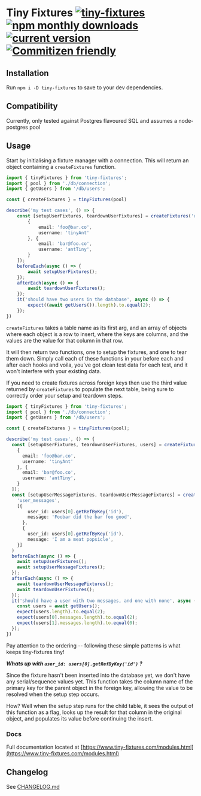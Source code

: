# Tiny Fixtures [![tiny-fixtures](https://circleci.com/gh/Antman261/tiny-fixtures.svg?style=svg)](https://app.circleci.com/pipelines/github/Antman261/tiny-fixtures) [![npm monthly downloads](https://img.shields.io/npm/dm/tiny-fixtures.svg?style=flat-square)](https://www.npmjs.com/package/tiny-fixtures) [![current version](https://img.shields.io/npm/v/tiny-fixtures.svg?style=flat-square)](https://www.npmjs.com/package/tiny-fixtures) [![Commitizen friendly](https://img.shields.io/badge/commitizen-friendly-brightgreen.svg)](http://commitizen.github.io/cz-cli/)

## Installation

Run `npm i -D tiny-fixtures` to save to your dev dependencies.

## Compatibility

Currently, only tested against Postgres flavoured SQL and assumes a node-postgres pool

## Usage

Start by initialising a fixture manager with a connection. 
This will return an object containing a `createFixtures` function.

```ts
import { tinyFixtures } from 'tiny-fixtures';
import { pool } from './db/connection';
import { getUsers } from '/db/users';

const { createFixtures } = tinyFixtures(pool)

describe('my test cases', () => {
    const [setupUserFixtures, teardownUserFixtures] = createFixtures('users', [
        {
            email: 'foo@bar.co',
            username: 'tinyAnt'
        }, {
            email: 'bar@foo.co',
            username: 'antTiny',
        }
    ]);
    beforeEach(async () => {
        await setupUserFixtures();
    });
    afterEach(async () => {
        await teardownUserFixtures();
    });
    it('should have two users in the database', async () => {
        expect((await getUsers()).length).to.equal(2);
    });
})
```

`createFixtures` takes a table name as its first arg, and an array of objects
where each object is a row to insert, where the keys are columns,
and the values are the value for that column in that row.

It will then return two functions, one to setup the fixtures, and one to tear them down.
Simply call each of these functions in your before each and after each hooks and voila,
you've got clean test data for each test, and it won't interfere with your existing data.

If you need to create fixtures across foreign keys then use the third value returned
by `createFixtures` to populate the next table, being sure to correctly order your
setup and teardown steps.

```ts
import { tinyFixtures } from 'tiny-fixtures';
import { pool } from './db/connection';
import { getUsers } from '/db/users';

const { createFixtures } = tinyFixtures(pool);

describe('my test cases', () => {
  const [setupUserFixtures, teardownUserFixtures, users] = createFixtures('users', [
    {
      email: 'foo@bar.co',
      username: 'tinyAnt'
    }, {
      email: 'bar@foo.co',
      username: 'antTiny',
    }
  ]);
  const [setupUserMessageFixtures, teardownUserMessageFixtures] = createFixtures(
    'user_messages',
    [{
        user_id: users[0].getRefByKey('id'),
        message: 'Foobar did the bar foo good',
      },
      {
        user_id: users[0].getRefByKey('id'),
        message: 'I am a meat popsicle', 
    }]
  )
  beforeEach(async () => {
    await setupUserFixtures();
    await setupUserMessageFixtures();
  });
  afterEach(async () => {
    await teardownUserMessageFixtures();
    await teardownUserFixtures();
  });
  it('should have a user with two messages, and one with none', async () => {
    const users = await getUsers();
    expect(users.length).to.equal(2);
    expect(users[0].messages.length).to.equal(2);
    expect(users[1].messages.length).to.equal(0);
  });
})
```

Pay attention to the ordering -- following these simple patterns is what keeps tiny-fixtures tiny!

**_Whats up with `user_id: users[0].getRefByKey('id')` ?_**

Since the fixture hasn't been inserted into the database yet, we don't have any serial/sequence values yet. This function takes the column name of the primary key for the parent object in the foreign key, allowing the value to be resolved when the setup step occurs. 

How? Well when the setup step runs for the child table, it sees the output of this function as a flag, looks up the result for that column in the original object, and populates its value before continuing the insert.

### Docs

Full documentation located at [https://www.tiny-fixtures.com/modules.html](https://www.tiny-fixtures.com/modules.html)

## Changelog

See [CHANGELOG.md](https://github.com/Antman261/tiny-fixtures/blob/main/CHANGELOG.md)
